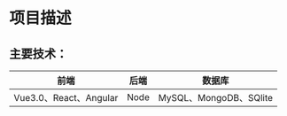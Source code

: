 # 项目描述

## 主要技术：
| 前端 | 后端 | 数据库 | 
| -- |:--:| -- |
| Vue3.0、React、Angular | Node | MySQL、MongoDB、SQlite | 